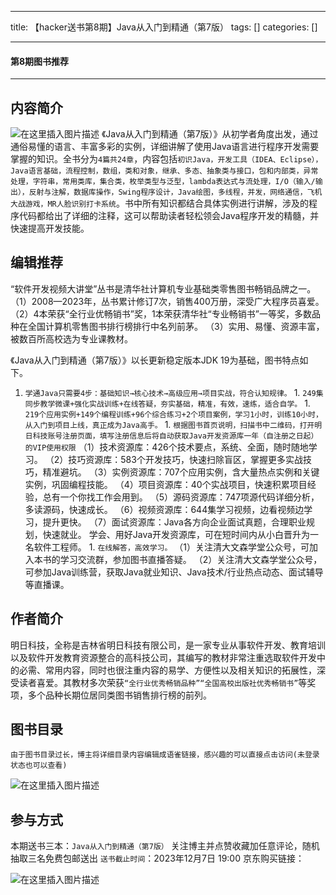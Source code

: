 
--- 
title:  【hacker送书第8期】Java从入门到精通（第7版） 
tags: []
categories: [] 

---


#### 第8期图书推荐
- - - - - 


## 内容简介

<img src="https://img-blog.csdnimg.cn/direct/d168d64a43d64436bd4fd9fe13ca289a.jpeg#pic_center" alt="在这里插入图片描述"> 《Java从入门到精通（第7版）》从初学者角度出发，通过通俗易懂的语言、丰富多彩的实例，详细讲解了使用Java语言进行程序开发需要掌握的知识。全书分为`4篇共24章`，内容包括`初识Java，开发工具（IDEA、Eclipse），Java语言基础，流程控制，数组，类和对象，继承、多态、抽象类与接口，包和内部类，异常处理，字符串，常用类库，集合类，枚举类型与泛型，lambda表达式与流处理，I/O（输入/输出），反射与注解，数据库操作，Swing程序设计，Java绘图，多线程，并发，网络通信，飞机大战游戏，MR人脸识别打卡系统`。书中所有知识都结合具体实例进行讲解，涉及的程序代码都给出了详细的注释，这可以帮助读者轻松领会Java程序开发的精髓，并快速提高开发技能。

## 编辑推荐

“软件开发视频大讲堂”丛书是清华社计算机专业基础类零售图书畅销品牌之一。 （1）2008—2023年，丛书累计修订7次，销售400万册，深受广大程序员喜爱。 （2）4本荣获“全行业优畅销书”奖，1本荣获清华社“专业畅销书”一等奖，多数品种在全国计算机零售图书排行榜排行中名列前茅。 （3）实用、易懂、资源丰富，被数百所高校选为专业课教材。

《Java从入门到精通（第7版）》以长更新稳定版本JDK 19为基础，图书特点如下。
1.  `学通Java只需要4步：基础知识→核心技术→高级应用→项目实战，符合认知规律。` 1.  `249集同步教学微课+强化实战训练+在线答疑，夯实基础，精准，有效，速练，适合自学。` 1.  `219个应用实例+149个编程训练+96个综合练习+2个项目案例，学习1小时，训练10小时，从入门到项目上线，真正成为Java高手。` 1.  `根据图书首页说明，扫描书中二维码，打开明日科技账号注册页面，填写注册信息后将自动获取Java开发资源库一年（自注册之日起）的VIP使用权限` （1）技术资源库：426个技术要点，系统、全面，随时随地学习。 （2）技巧资源库：583个开发技巧，快速扫除盲区，掌握更多实战技巧，精准避坑。 （3）实例资源库：707个应用实例，含大量热点实例和关键实例，巩固编程技能。 （4）项目资源库：40个实战项目，快速积累项目经验，总有一个你找工作会用到。 （5）源码资源库：747项源代码详细分析，多读源码，快速成长。 （6）视频资源库：644集学习视频，边看视频边学习，提升更快。 （7）面试资源库：Java各方向企业面试真题，合理职业规划，快速就业。 学会、用好Java开发资源库，可在短时间内从小白晋升为一名软件工程师。 1.  `在线解答，高效学习。` （1）关注清大文森学堂公众号，可加入本书的学习交流群，参加图书直播答疑。 （2）关注清大文森学堂公众号，可参加Java训练营，获取Java就业知识、Java技术/行业热点动态、面试辅导等直播课。 
## 作者简介

明日科技，全称是吉林省明日科技有限公司，是一家专业从事软件开发、教育培训以及软件开发教育资源整合的高科技公司，其编写的教材非常注重选取软件开发中的必需、常用内容，同时也很注重内容的易学、方便性以及相关知识的拓展性，深受读者喜爱。其教材多次荣获`“全行业优秀畅销品种”“全国高校出版社优秀畅销书”`等奖项，多个品种长期位居同类图书销售排行榜的前列。

## 图书目录

`由于图书目录过长，博主将详细目录内容编辑成语雀链接，感兴趣的可以直接点击访问(未登录状态也可以查看)`



<img src="https://img-blog.csdnimg.cn/direct/5ddd1e4076dd468d84187beec1c0f7b2.png" alt="在这里插入图片描述">

## 参与方式

>  
 本期送书三本：`Java从入门到精通（第7版）` 关注博主并点赞收藏加任意评论，随机抽取三名免费包邮送出 `送书截止时间`：2023年12月7日 19:00 京东购买链接： 


<img src="https://img-blog.csdnimg.cn/direct/2deb7e994b7e4e8586c93d1b450d05c5.jpeg#pic_center" alt="在这里插入图片描述">
